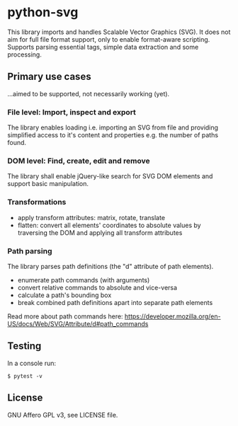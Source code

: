 
# python-svg

This library imports and handles Scalable Vector Graphics (SVG).
It does not aim for full file format support, only to enable format-aware scripting.
Supports parsing essential tags, simple data extraction and some processing.

## Primary use cases

...aimed to be supported, not necessarily working (yet).

### File level: Import, inspect and export

The library enables loading i.e. importing an SVG from file and providing simplified access to it's content and properties e.g. the number of paths found.

### DOM level: Find, create, edit and remove

The library shall enable jQuery-like search for SVG DOM elements and support basic manipulation.

### Transformations

* apply transform attributes: matrix, rotate, translate
* flatten: convert all elements' coordinates to absolute values by traversing the DOM and applying all transform attributes

### Path parsing

The library parses path definitions (the "d" attribute of path elements).

* enumerate path commands (with arguments)
* convert relative commands to absolute and vice-versa
* calculate a path's bounding box
* break combined path definitions apart into separate path elements

Read more about path commands here:
https://developer.mozilla.org/en-US/docs/Web/SVG/Attribute/d#path_commands

## Testing

In a console run:
~~~
$ pytest -v
~~~

## License

GNU Affero GPL v3, see LICENSE file.
